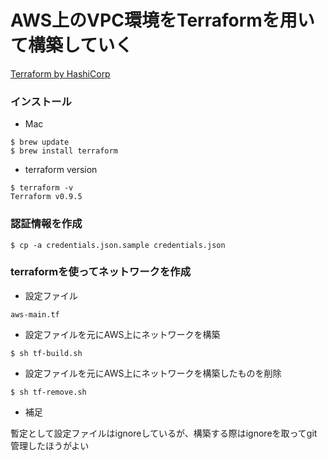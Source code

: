 # AWS上のVPC環境をTerraformを用いて構築していく

[Terraform by HashiCorp](https://www.terraform.io/)


### インストール

+ Mac

```
$ brew update
$ brew install terraform
```

+ terraform version

```
$ terraform -v
Terraform v0.9.5
```

### 認証情報を作成

```
$ cp -a credentials.json.sample credentials.json
```

### terraformを使ってネットワークを作成

+ 設定ファイル

```
aws-main.tf
```


+ 設定ファイルを元にAWS上にネットワークを構築


```
$ sh tf-build.sh
```


+ 設定ファイルを元にAWS上にネットワークを構築したものを削除

```
$ sh tf-remove.sh
```

+ 補足

暫定として設定ファイルはignoreしているが、構築する際はignoreを取ってgit管理したほうがよい
